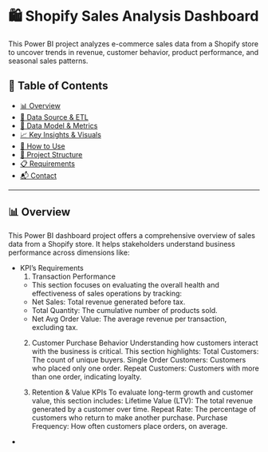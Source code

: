 # 🛍️ Shopify Sales Analysis Dashboard

This Power BI project analyzes e-commerce sales data from a Shopify store to uncover trends in revenue, customer behavior, product performance, and seasonal sales patterns.

## 📑 Table of Contents
- [📊 Overview](#-overview)
- [📂 Data Source & ETL](#-data-source--etl)
- [📐 Data Model & Metrics](#-data-model--metrics)
- [📈 Key Insights & Visuals](#-key-insights--visuals)
- [🚀 How to Use](#-how-to-use)
- [📁 Project Structure](#-project-structure)
- [📋 Requirements](#-requirements)
- [📬 Contact](#-contact)

---
## 📊 Overview
This Power BI dashboard project offers a comprehensive overview of sales data from a Shopify store. It helps stakeholders understand business performance across dimensions like:
- KPI’s Requirements
  1. Transaction Performance
    - This section focuses on evaluating the overall health and effectiveness of sales operations by tracking:
    - Net Sales: Total revenue generated before tax.
    - Total Quantity: The cumulative number of products sold.
    - Net Avg Order Value: The average revenue per transaction, excluding tax.
  2. Customer Purchase Behavior
  Understanding how customers interact with the business is critical. This section highlights:
  Total Customers: The count of unique buyers.
  Single Order Customers: Customers who placed only one order.
  Repeat Customers: Customers with more than one order, indicating loyalty.
  
  3. Retention & Value KPIs
  To evaluate long-term growth and customer value, this section includes:
  Lifetime Value (LTV): The total revenue generated by a customer over time.
  Repeat Rate: The percentage of customers who return to make another purchase.
  Purchase Frequency: How often customers place orders, on average.
-
